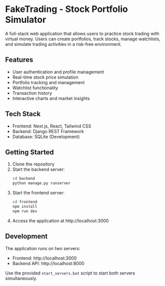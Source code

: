 # FakeTrading - Stock Portfolio Simulator

A full-stack web application that allows users to practice stock trading with virtual money. Users can create portfolios, track stocks, manage watchlists, and simulate trading activities in a risk-free environment.

## Features

- User authentication and profile management
- Real-time stock price simulation
- Portfolio tracking and management
- Watchlist functionality
- Transaction history
- Interactive charts and market insights

## Tech Stack

- Frontend: Next.js, React, Tailwind CSS
- Backend: Django REST Framework
- Database: SQLite (Development)

## Getting Started

1. Clone the repository
2. Start the backend server:
   ```bash
   cd backend
   python manage.py runserver
   ```
3. Start the frontend server:
   ```bash
   cd frontend
   npm install
   npm run dev
   ```
4. Access the application at http://localhost:3000

## Development

The application runs on two servers:
- Frontend: http://localhost:3000
- Backend API: http://localhost:8000

Use the provided `start_servers.bat` script to start both servers simultaneously.
